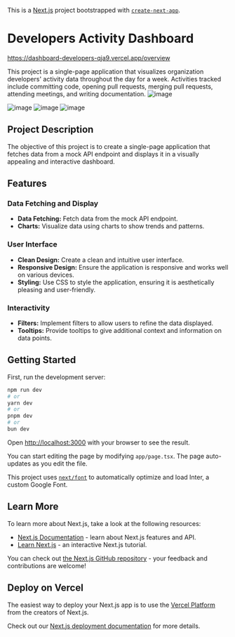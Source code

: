 This is a [Next.js](https://nextjs.org/) project bootstrapped with [`create-next-app`](https://github.com/vercel/next.js/tree/canary/packages/create-next-app).

# Developers Activity Dashboard 

https://dashboard-developers-qja9.vercel.app/overview

This project is a single-page application that visualizes organization developers' activity data throughout the day for a week. Activities tracked include committing code, opening pull requests, merging pull requests, attending meetings, and writing documentation.
![image](https://github.com/user-attachments/assets/4651abc1-1e9f-4b20-8df5-4e3f9937c308)

![image](https://github.com/user-attachments/assets/174d1ee1-e0b4-4fd2-b77e-f9aab3115a8c)
![image](https://github.com/user-attachments/assets/0f253abf-b15f-4c78-b835-a00c12e7fa9e)
![image](https://github.com/user-attachments/assets/30d5c0c3-4322-4de0-8108-84ebc7f2d09b)



## Project Description

The objective of this project is to create a single-page application that fetches data from a mock API endpoint and displays it in a visually appealing and interactive dashboard.

## Features

### Data Fetching and Display

- **Data Fetching:** Fetch data from the mock API endpoint.
- **Charts:** Visualize data using charts to show trends and patterns.

### User Interface

- **Clean Design:** Create a clean and intuitive user interface.
- **Responsive Design:** Ensure the application is responsive and works well on various devices.
- **Styling:** Use CSS to style the application, ensuring it is aesthetically pleasing and user-friendly.

### Interactivity

- **Filters:** Implement filters to allow users to refine the data displayed.
- **Tooltips:** Provide tooltips to give additional context and information on data points.


## Getting Started

First, run the development server:

```bash
npm run dev
# or
yarn dev
# or
pnpm dev
# or
bun dev
```

Open [http://localhost:3000](http://localhost:3000) with your browser to see the result.

You can start editing the page by modifying `app/page.tsx`. The page auto-updates as you edit the file.

This project uses [`next/font`](https://nextjs.org/docs/basic-features/font-optimization) to automatically optimize and load Inter, a custom Google Font.

## Learn More

To learn more about Next.js, take a look at the following resources:

- [Next.js Documentation](https://nextjs.org/docs) - learn about Next.js features and API.
- [Learn Next.js](https://nextjs.org/learn) - an interactive Next.js tutorial.

You can check out [the Next.js GitHub repository](https://github.com/vercel/next.js/) - your feedback and contributions are welcome!

## Deploy on Vercel

The easiest way to deploy your Next.js app is to use the [Vercel Platform](https://vercel.com/new?utm_medium=default-template&filter=next.js&utm_source=create-next-app&utm_campaign=create-next-app-readme) from the creators of Next.js.

Check out our [Next.js deployment documentation](https://nextjs.org/docs/deployment) for more details.
